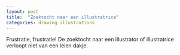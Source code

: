 ```yaml
---
layout: post
title:  "Zoektocht naar een illustratrice"
categories: drawing illustrations
---
```


Frustratie, frustratie!
De zoektocht naar een illustrator of illustratrice verloopt niet van een leien dakje.
